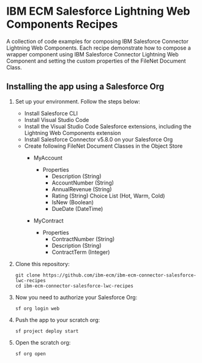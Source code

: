 # IBM ECM Salesforce Lightning Web Components Recipes

A collection of code examples for composing IBM Salesforce Connector Lightning Web Components. Each recipe demonstrate how to compose a wrapper component using IBM Salesforce Connector Lightning Web Component and setting the custom properties of the FileNet Document Class.

## Installing the app using a Salesforce Org

1. Set up your environment. Follow the steps below:

    - Install Salesforce CLI
    - Install Visual Studio Code
    - Install the Visual Studio Code Salesforce extensions, including the Lightning Web Components extension
    - Install Salesforce Connector v5.8.0 on your Salesforce Org
    - Create following FileNet Document Classes in the Object Store 
       - MyAccount
           - Properties
               - Description   (String)
               - AccountNumber (String)
               - AnnualRevenue (String)
               - Rating        (String) Choice List (Hot, Warm, Cold)
               - IsNew         (Boolean)
               - DueDate       (DateTime)

       - MyContract
           - Properties
               - ContractNumber (String)
               - Description    (String)
               - ContractTerm   (Integer)
              
                  

2. Clone this repository:
   ```
   git clone https://github.com/ibm-ecm/ibm-ecm-connector-salesforce-lwc-recipes
   cd ibm-ecm-connector-salesforce-lwc-recipes
   ```

3. Now you need to authorize your Salesforce Org:
   ```
   sf org login web
   ```

4. Push the app to your scratch org:
   ```
   sf project deploy start
   ```

5. Open the scratch org:
   ```
   sf org open
   ```
